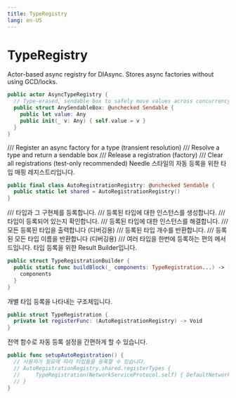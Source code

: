 ```yaml
---
title: TypeRegistry
lang: en-US
---
```


# TypeRegistry

Actor-based async registry for DIAsync.
Stores async factories without using GCD/locks.

```swift
public actor AsyncTypeRegistry {
  // Type-erased, sendable box to safely move values across concurrency domains
  public struct AnySendableBox: @unchecked Sendable {
    public let value: Any
    public init(_ v: Any) { self.value = v }
  }
}
```

  /// Register an async factory for a type (transient resolution)
  /// Resolve a type and return a sendable box
  /// Release a registration (factory)
  /// Clear all registrations (test-only recommended)
Needle 스타일의 자동 등록을 위한 타입 매핑 레지스트리입니다.

```swift
public final class AutoRegistrationRegistry: @unchecked Sendable {
  public static let shared = AutoRegistrationRegistry()
}
```

  /// 타입과 그 구현체를 등록합니다.
  /// 등록된 타입에 대한 인스턴스를 생성합니다.
  /// 타입이 등록되어 있는지 확인합니다.
  /// 등록된 타입에 대한 인스턴스를 해결합니다.
  /// 모든 등록된 타입을 출력합니다 (디버깅용)
  /// 등록된 타입 개수를 반환합니다.
  /// 등록된 모든 타입 이름을 반환합니다 (디버깅용)
  /// 여러 타입을 한번에 등록하는 편의 메서드입니다.
타입 등록을 위한 Result Builder입니다.

```swift
public struct TypeRegistrationBuilder {
  public static func buildBlock(_ components: TypeRegistration...) -> [TypeRegistration] {
    components
  }
}
```

개별 타입 등록을 나타내는 구조체입니다.

```swift
public struct TypeRegistration {
  private let registerFunc: (AutoRegistrationRegistry) -> Void
}
```

전역 함수로 자동 등록 설정을 간편하게 할 수 있습니다.

```swift
public func setupAutoRegistration() {
  // 사용자가 필요에 따라 타입들을 등록할 수 있습니다.
  // AutoRegistrationRegistry.shared.registerTypes {
  //     TypeRegistration(NetworkServiceProtocol.self) { DefaultNetworkService() }
  // }
}
```

